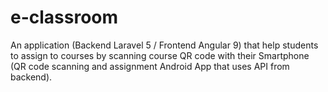 # e-classroom
An application (Backend Laravel 5 / Frontend Angular 9) that help 
students to assign to courses by scanning course QR code with their Smartphone (QR
code scanning and assignment Android App that uses API from backend).
